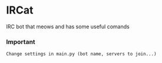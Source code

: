 # IRCat
IRC bot that meows and has some useful comands

### Important
`Change settings in main.py (bot name, servers to join...)`
